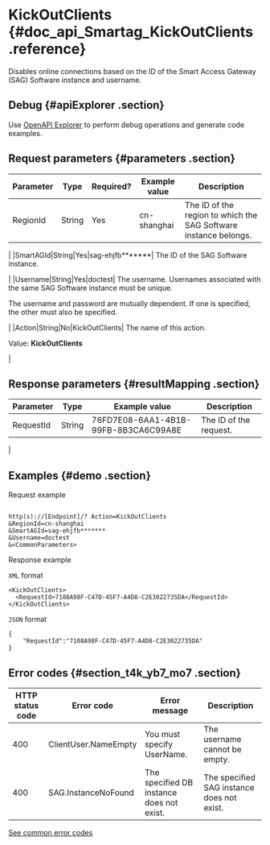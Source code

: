 # KickOutClients {#doc_api_Smartag_KickOutClients .reference}

Disables online connections based on the ID of the Smart Access Gateway \(SAG\) Software instance and username.

## Debug {#apiExplorer .section}

Use [OpenAPI Explorer](https://api.aliyun.com/#product=Smartag&api=KickOutClients) to perform debug operations and generate code examples.

## Request parameters {#parameters .section}

|Parameter|Type|Required?|Example value|Description|
|---------|----|---------|-------------|-----------|
|RegionId|String|Yes|cn-shanghai| The ID of the region to which the SAG Software instance belongs.

 |
|SmartAGId|String|Yes|sag-ehjfb\*\*\*\*\*\*\*| The ID of the SAG Software instance.

 |
|Username|String|Yes|doctest| The username. Usernames associated with the same SAG Software instance must be unique.

 The username and password are mutually dependent. If one is specified, the other must also be specified.

 |
|Action|String|No|KickOutClients| The name of this action.

 Value: **KickOutClients**

 |

## Response parameters {#resultMapping .section}

|Parameter|Type|Example value|Description|
|---------|----|-------------|-----------|
|RequestId|String|76FD7E08-6AA1-4B1B-99FB-8B3CA6C99A8E| The ID of the request.

 |

## Examples {#demo .section}

Request example

``` {#request_demo}

http(s)://[Endpoint]/? Action=KickOutClients
&RegionId=cn-shanghai
&SmartAGId=sag-ehjfb******* 
&Username=doctest 
&<CommonParameters>

```

Response example

`XML` format

``` {#xml_return_success_demo}
<KickOutClients>
  <RequestId>7108A98F-C47D-45F7-A4D8-C2E3022735DA</RequestId> 
</KickOutClients>

```

`JSON` format

``` {#json_return_success_demo}
{
	"RequestId":"7108A98F-C47D-45F7-A4D8-C2E3022735DA"
}
```

## Error codes {#section_t4k_yb7_mo7 .section}

|HTTP status code|Error code|Error message|Description|
|----------------|----------|-------------|-----------|
|400|ClientUser.NameEmpty|You must specify UserName.|The username cannot be empty.|
|400|SAG.InstanceNoFound|The specified DB instance does not exist.|The specified SAG instance does not exist.|

[See common error codes](https://error-center.aliyun.com/status/product/Smartag)

